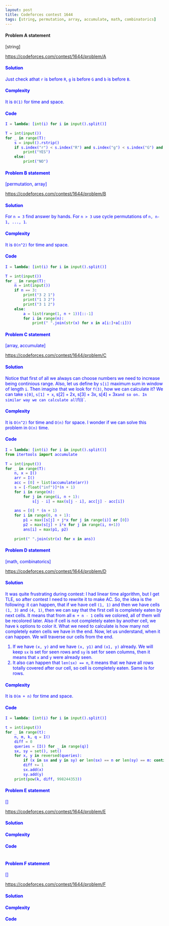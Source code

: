 ```yaml
---
layout: post
title: Codeforces contest 1644
tags: [string, permutation, array, accumulate, math, combinatorics]
---
```


#### Problem A statement
[string]

<a href="https://codeforces.com/contest/1644/problem/A"> <font color = blue>https://codeforces.com/contest/1644/problem/A


#### Solution
Just check athat `r` is before `R`, `g` is before `G` and `b` is before `B`.

#### Complexity
It is `O(1)` for time and space.

#### Code
```python
I = lambda: [int(i) for i in input().split()]
 
T = int(input())
for _ in range(T):
    s = input().rstrip()
    if s.index("r") < s.index("R") and s.index("g") < s.index("G") and s.index("b") < s.index("B"):
        print("YES")
    else:
        print("NO")
```


#### Problem B statement
[permutation, array]

<a href="https://codeforces.com/contest/1644/problem/B"> <font color = blue>https://codeforces.com/contest/1644/problem/B

#### Solution
For `n = 3` find answer by hands. For `n > 3` use cycle permutations of `n, n-1, ..., 1`.

#### Complexity
It is `O(n^2)` for time and space.

#### Code
```python
I = lambda: [int(i) for i in input().split()]
 
T = int(input())
for _ in range(T):
    n = int(input())
    if n == 3:
        print("3 2 1")
        print("1 3 2")
        print("3 1 2")
    else:
        a = list(range(1, n + 1))[::-1]
        for i in range(n):
            print(" ".join(str(x) for x in a[i:]+a[:i]))
```


#### Problem C statement
[array, accumulate]

<a href="https://codeforces.com/contest/1644/problem/C"> <font color = blue>https://codeforces.com/contest/1644/problem/C


#### Solution
Notice that first of all we always can choose numbers we need to increase being continious range. Also, let us define by `s[i]` maximum sum in window of length `i`. Then imagine that we look for `f(3)`, how we can calculate it? We can take `s[0]`, `s[1] + x`, s[2] + 2x, s[3] + 3x, s[4] + 3x` and so on. In similar way we can calculate all `f(i)`.

#### Complexity
It is `O(n^2)` for time and `O(n)` for space. I wonder if we can solve this problem in `O(n)` time.

#### Code
```python
I = lambda: [int(i) for i in input().split()]
from itertools import accumulate
 
T = int(input())
for _ in range(T):
    n, x = I()
    arr = I()
    acc = [0] + list(accumulate(arr))
    s = [-float("inf")]*(n + 1)
    for i in range(n):
        for j in range(i, n + 1):
            s[j - i] = max(s[j - i], acc[j] - acc[i])
 
    ans = [0] * (n + 1)
    for i in range(0, n + 1):
        p1 = max([s[j] + j*x for j in range(i)] or [0])
        p2 = max(s[j] + i*x for j in range(i, n+1))
        ans[i] = max(p1, p2)
 
    print(" ".join(str(x) for x in ans))
```


#### Problem D statement
[math, combinatorics]

<a href="https://codeforces.com/contest/1644/problem/D"> <font color = blue>https://codeforces.com/contest/1644/problem/D


#### Solution
It was quite frustrating during contest: I had linear time algorithm, but I get TLE, so after contest I need to rewrite it to make AC. So, the idea is the following: it can happen, that if we have cell `(1, 1)` and then we have cells `(1, 3)` and `(4, 1)`, then we can say that the first cell is completely eaten by next cells. It means that from all `m + n - 1` cells we colored, all of them will be recolored later. Also if cell is not completely eaten by another cell, we have `k` options to color it. What we need to calculate is how many not completely eaten cells we have in the end. Now, let us understand, when it can happen. We will traverse our cells from the end.

1. If we have `(x, y)` and we have `(x, y1)` and `(x1, y)` already. We will keep `sx` is set for seen rows and `sy` is set for seen columns, then it means that `x` and `y` were already seen.
2. It also can happen that `len(sx) == n`, it means that we have all rows totally covered after our cell, so cell is completely eaten. Same is for rows.

#### Complexity
It is `O(m + n)` for time and space.

#### Code
```python
I = lambda: [int(i) for i in input().split()]
 
t = int(input())
for _ in range(t):
    n, m, k, q = I()
    diff = 0
    queries = [I() for _ in range(q)]
    sx, sy = set(), set()
    for x, y in reversed(queries):
        if (x in sx and y in sy) or len(sx) == n or len(sy) == m: continue
        diff += 1
        sx.add(x)
        sy.add(y)
    print(pow(k, diff, 998244353))
```


#### Problem E statement
[]

<a href="https://codeforces.com/contest/1644/problem/E"> <font color = blue>https://codeforces.com/contest/1644/problem/E


#### Solution

#### Complexity

#### Code
```python

```


#### Problem F statement
[]

<a href="https://codeforces.com/contest/1644/problem/F"> <font color = blue>https://codeforces.com/contest/1644/problem/F


#### Solution

#### Complexity

#### Code
```python

```
